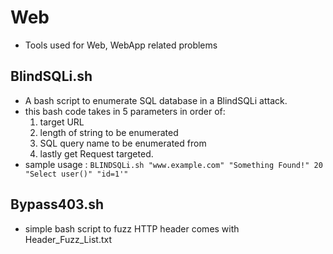 # Web
* Tools used for Web, WebApp related problems

## BlindSQLi.sh
* A bash script to enumerate SQL database in a BlindSQLi attack.
* this bash code takes in 5 parameters in order of: 
  1. target URL
  2. length of string to be enumerated 
  3. SQL query name to be enumerated from 
  4. lastly get Request targeted.
* sample usage : `BLINDSQLi.sh "www.example.com" "Something Found!" 20 "Select user()" "id=1'"`

## Bypass403.sh
* simple bash script to fuzz HTTP header comes with Header_Fuzz_List.txt
 
